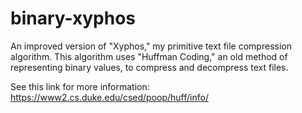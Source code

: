 # binary-xyphos
An improved version of "Xyphos," my primitive text file compression algorithm. This algorithm uses "Huffman Coding," an old method of representing binary values, to compress and decompress text files.

See this link for more information: https://www2.cs.duke.edu/csed/poop/huff/info/
